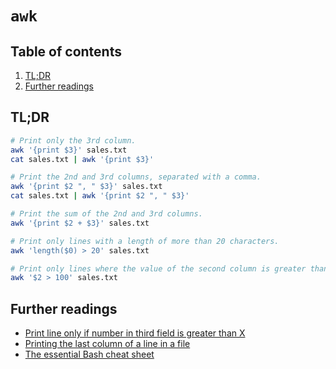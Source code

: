 # `awk`

## Table of contents <!-- omit in toc -->

1. [TL;DR](#tldr)
1. [Further readings](#further-readings)

## TL;DR

```sh
# Print only the 3rd column.
awk '{print $3}' sales.txt
cat sales.txt | awk '{print $3}'

# Print the 2nd and 3rd columns, separated with a comma.
awk '{print $2 ", " $3}' sales.txt
cat sales.txt | awk '{print $2 ", " $3}'

# Print the sum of the 2nd and 3rd columns.
awk '{print $2 + $3}' sales.txt

# Print only lines with a length of more than 20 characters.
awk 'length($0) > 20' sales.txt

# Print only lines where the value of the second column is greater than 100.
awk '$2 > 100' sales.txt
```

## Further readings

- [Print line only if number in third field is greater than X]
- [Printing the last column of a line in a file]
- [The essential Bash cheat sheet]

<!-- project's references -->
<!-- in-article references -->
<!-- internal references -->
<!-- external references -->
[print line only if number in third field is greater than x]: https://unix.stackexchange.com/questions/395588/print-line-only-if-number-in-third-field-is-greater-than-x#395593
[printing the last column of a line in a file]: https://stackoverflow.com/questions/13046167/printing-the-last-column-of-a-line-in-a-file#13046224
[the essential bash cheat sheet]: https://betterprogramming.pub/the-essential-bash-cheat-sheet-e1c3df06560
